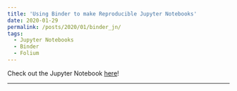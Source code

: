 ```yaml
---
title: 'Using Binder to make Reproducible Jupyter Notebooks'
date: 2020-01-29
permalink: /posts/2020/01/binder_jn/
tags:
  - Jupyter Notebooks
  - Binder
  - Folium
---
```

Check out the Jupyter Notebook <a href="https://mybinder.org/v2/gh/reyannlarkey/binder_test/master?filepath=main.ipynb" target="_blank">here</a>!

------

